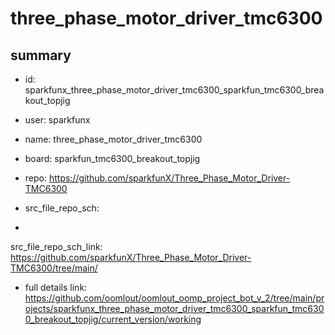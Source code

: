 # three_phase_motor_driver_tmc6300
 
## summary 
* id: sparkfunx_three_phase_motor_driver_tmc6300_sparkfun_tmc6300_breakout_topjig
* user: sparkfunx
* name: three_phase_motor_driver_tmc6300
* board: sparkfun_tmc6300_breakout_topjig
* repo: https://github.com/sparkfunX/Three_Phase_Motor_Driver-TMC6300



* src_file_repo_sch: 
*
 src_file_repo_sch_link: https://github.com/sparkfunX/Three_Phase_Motor_Driver-TMC6300/tree/main/
* full details link: https://github.com/oomlout/oomlout_oomp_project_bot_v_2/tree/main/projects/sparkfunx_three_phase_motor_driver_tmc6300_sparkfun_tmc6300_breakout_topjig/current_version/working  







